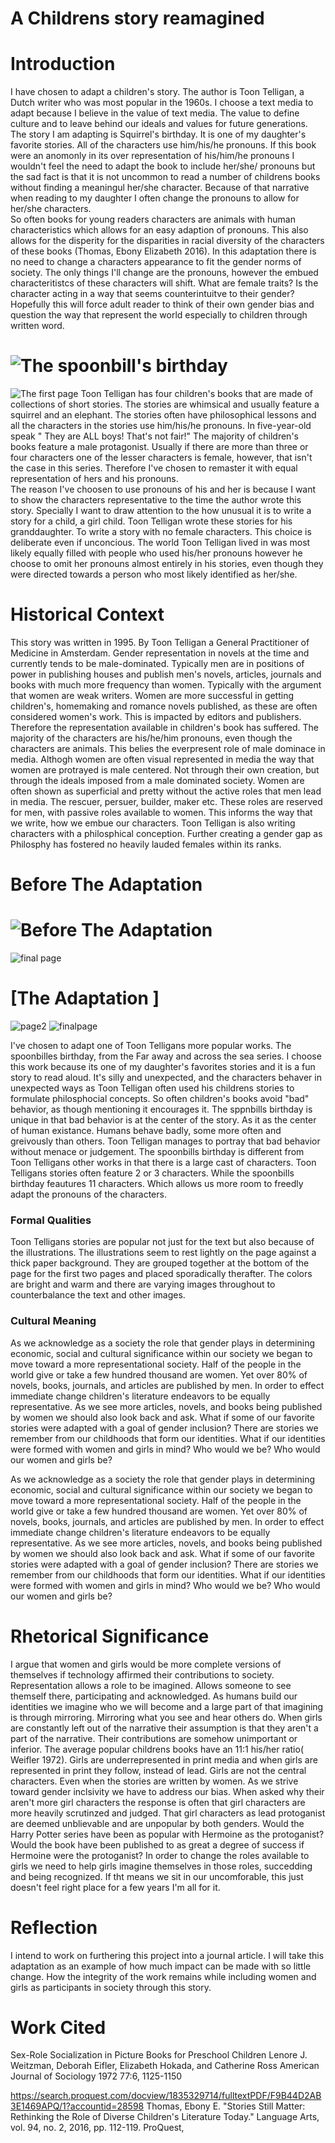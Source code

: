 # A Childrens story reamagined

# Introduction 
I have chosen to adapt a children's story.  The author is Toon Telligan, a Dutch writer who was most popular in the 1960s.  I choose a text media to adapt because I believe in the value of text media.  The value to define culture and to leave behind our ideals and values for future generations. The story I am adapting is Squirrel's birthday.  It is one of my daughter's favorite stories. All of the characters use him/his/he pronouns.  If this book were an anomonly in its over representation of his/him/he pronouns I wouldn't feel the need to adapt the book to include her/she/ pronouns but the sad fact is that it is not uncommon to read a number of childrens books without finding a meaningul her/she character.  Because of that narrative when reading to my daughter I often change the pronouns to allow for her/she characters.  
So often books for young readers characters are animals with human characteristics which allows for an easy adaption of pronouns.  This also allows for the disperity for the disparities in racial diversity of the characters of these books (Thomas, Ebony Elizabeth 2016). In this adaptation there is no need to change a characters appearance to fit the gender norms of society. The only things I'll change are the pronouns, however the embued characteritistcs of these characters will shift.  What are female traits?  Is the character acting in a way that seems counterintuitve to their gender? Hopefully this will force adult reader to think of their own gender bias and question the way that represent the world especially to children through written word.


# ![The spoonbill's birthday](coverpage.jpg)
![The first page](1stpage.jpg)
Toon Telligan has four children's books that are made of collections of short stories. The stories are whimsical and usually feature a squirrel and an elephant.  The stories often have philosophical lessons and all the characters in the stories use him/his/he pronouns.  In five-year-old speak " They are ALL boys! That's not fair!" The majority of children's books feature a male protagonist.  Usually if there are more than three or four characters one of the lesser characters is female, however, that isn't the case in this series. Therefore I've chosen to remaster it with equal representation of hers and his pronouns.  
The reason I've choosen to use pronouns of his and her is because I want to show the characters representative to the time the author wrote this story. Specially I want to draw attention to the how unusual it is to write a story for a child, a girl child.  Toon Telligan wrote these stories for his granddaughter. To write a story with no female characters.  This choice is deliberate even if unconcious.  The world Toon Telligan lived in was most likely equally filled with people who used his/her pronouns however he choose to omit her pronouns almost entirely in his stories, even though they were directed towards a person who most likely identified as her/she.  

# Historical Context  

This story was written in 1995.  By Toon Telligan a General Practitioner of Medicine in Amsterdam.  Gender representation in novels at the time and currently tends to be male-dominated.  Typically men are in positions of power in publishing houses and publish men's novels, articles, journals and books with much more frequency than women.  Typically with the argument that women are weak writers. Women are more successful in getting children's, homemaking and romance novels published, as these are often considered women's work. This is impacted by editors and publishers. Therefore the representation available in children's book has suffered.  The majority of the characters are his/he/him pronouns, even though the characters are animals. This belies the everpresent role of male dominace in media.  Althogh women are often visual represented in media the way that women are protrayed is male centered.  Not through their own creation, but through the ideals imposed from a male dominated society.  Women are often shown as superficial and pretty without the active roles that men lead in media.  The rescuer, persuer, builder, maker etc.  These roles are reserved for men, with passive roles available to women.  This informs the way that we write, how we embue our characters.  Toon Telligan is also writing characters with a philosphical conception. Further creating a gender gap as Philosphy has fostered no heavily lauded females within its ranks.

# Before The Adaptation

# ![Before The Adaptation](page2.jpg)
![final page](finalpage.jpg)

# [The Adaptation ]
![page2](page2-adapted.jpg)
![finalpage](finalpage-adapted.jpg)

I've chosen to adapt one of Toon Telligans more popular works.  The spoonbilles birthday, from the Far away and across the sea series.  I choose this work because its one of my daughter's favorites stories and it is a fun story to read aloud.  It's silly and unexpected, and the characters behaver in unexpected ways as Toon Telligan often used his childrens stories to formulate philosphocial concepts. So often children's books avoid "bad" behavior, as though mentioning it encourages it.  The sppnbills birthday is unique in that bad behavior is at the center of the story. As it as the center of human existance.  Humans behave badly, some more often and greivously than others. Toon Telligan manages to portray that bad behavior without menace or judgement. The spoonbills birthday  is different from Toon Telligans other works in that there is a large cast of characters.  Toon Telligans stories often feature 2 or 3 characters.  While the spoonbills birthday feautures 11 characters.  Which allows us more room to freedly adapt the pronouns of the characters.
### Formal Qualities 
Toon Telligans stories are popular not just for the text but also because of the illustrations. The illustrations seem to rest lightly on the page against a thick paper background.  They are grouped together at the bottom of the page for the first two pages and placed sporadically therafter. The colors are bright and warm and there are varying images throughout to counterbalance the text and other images. 


### Cultural Meaning 
As we acknowledge as a society the role that gender plays in determining economic, social and cultural significance within our society we began to move toward a more representational society.  Half of the people in the world give or take a few hundred thousand are women. Yet over 80% of novels, books, journals, and articles are published by men.  In order to effect immediate change children's literature endeavors to be equally representative.  As we see more articles, novels, and books being published by women we should also look back and ask.  What if some of our favorite stories were adapted with a goal of gender inclusion? There are stories we remember from our childhoods that form our identities.  What if our identities were formed with women and girls in mind? Who would we be? Who would our women and girls be? 

As we acknowledge as a society the role that gender plays in determining economic, social and cultural significance within our society we began to move toward a more representational society.  Half of the people in the world give or take a few hundred thousand are women. Yet over 80% of novels, books, journals, and articles are published by men.  In order to effect immediate change children's literature endeavors to be equally representative.  As we see more articles, novels, and books being published by women we should also look back and ask.  What if some of our favorite stories were adapted with a goal of gender inclusion? There are stories we remember from our childhoods that form our identities.  What if our identities were formed with women and girls in mind? Who would we be? Who would our women and girls be? 

# Rhetorical Significance  
I argue that women and girls would be more complete versions of themselves if technology affirmed their contributions to society.  Representation allows a role to be imagined. Allows someone to see themself there, participating and acknowledged.  As humans build our identities we imagine who we will become and a large part of that imagining is through mirroring.  Mirroring what you see and hear others do. When girls are constantly left out of the narrative their assumption is that they aren't a part of the narrative.  Their contributions are somehow unimportant or inferior. The average popular childrens books have an 11:1 his/her ratio( Weifler 1972).  Girls are underrepresented in print media and when girls are represented in print they follow, instead of lead.  Girls are not the central characters.  Even when the stories are written by women.  As we strive toward gender inclsivity we have to address our bias.  When asked why their aren't more girl characters the response is often that girl characters are more heavily scrutinzed and judged. That girl characters as lead protoganist are deemed unblievable and are unpopular by both genders. Would the Harry Potter series have been as popular with Hermoine as the protoganist?  Would the book have been published to as great a degree of success if Hermoine were the protoganist?  In order to change the roles available to girls we need to help girls imagine themselves in those roles, succedding and being recognized. If tht means we sit in our uncomforable, this just doesn't feel right place for a few years I'm all for it.



# Reflection 

I intend to work on furthering this project into a journal article.  I will take this adaptation as an example of how much impact can be made with so little change. How the integrity of the work remains while including women and girls as participants in society through this story.

# Work Cited
Sex-Role Socialization in Picture Books for Preschool Children
Lenore J. Weitzman, Deborah Eifler, Elizabeth Hokada, and Catherine Ross
American Journal of Sociology 1972 77:6, 1125-1150 

https://search.proquest.com/docview/1835329714/fulltextPDF/F9B44D2AB3E1469APQ/1?accountid=28598 Thomas, Ebony E. "Stories Still Matter: Rethinking the Role of Diverse Children's Literature Today." Language Arts, vol. 94, no. 2, 2016, pp. 112-119. ProQuest, 
